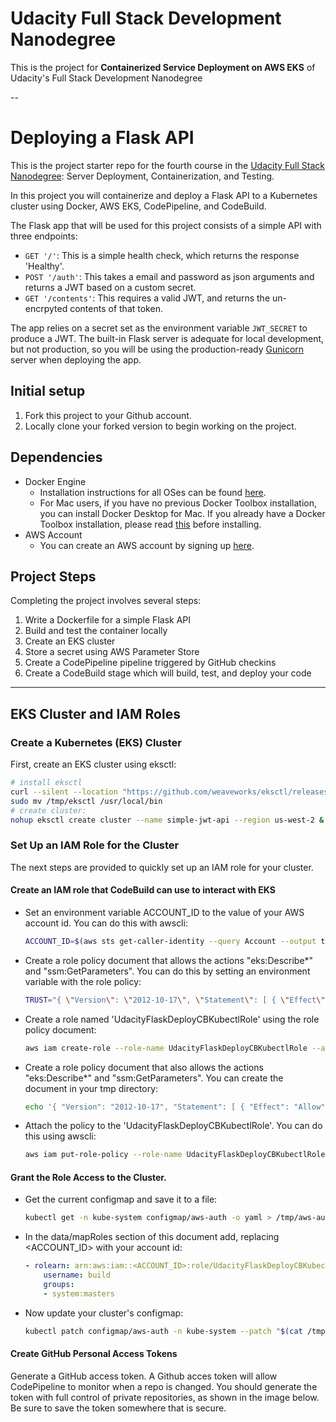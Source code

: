 # Udacity Full Stack Development Nanodegree

This is the project for **Containerized Service Deployment on AWS EKS** of Udacity's  Full Stack Development Nanodegree

-- 

# Deploying a Flask API

This is the project starter repo for the fourth course in the [Udacity Full Stack Nanodegree](https://www.udacity.com/course/full-stack-web-developer-nanodegree--nd004): Server Deployment, Containerization, and Testing.

In this project you will containerize and deploy a Flask API to a Kubernetes cluster using Docker, AWS EKS, CodePipeline, and CodeBuild.

The Flask app that will be used for this project consists of a simple API with three endpoints:

- `GET '/'`: This is a simple health check, which returns the response 'Healthy'. 
- `POST '/auth'`: This takes a email and password as json arguments and returns a JWT based on a custom secret.
- `GET '/contents'`: This requires a valid JWT, and returns the un-encrpyted contents of that token. 

The app relies on a secret set as the environment variable `JWT_SECRET` to produce a JWT. The built-in Flask server is adequate for local development, but not production, so you will be using the production-ready [Gunicorn](https://gunicorn.org/) server when deploying the app.

## Initial setup
1. Fork this project to your Github account.
2. Locally clone your forked version to begin working on the project.

## Dependencies

- Docker Engine
    - Installation instructions for all OSes can be found [here](https://docs.docker.com/install/).
    - For Mac users, if you have no previous Docker Toolbox installation, you can install Docker Desktop for Mac. If you already have a Docker Toolbox installation, please read [this](https://docs.docker.com/docker-for-mac/docker-toolbox/) before installing.
 - AWS Account
     - You can create an AWS account by signing up [here](https://aws.amazon.com/#).
     
## Project Steps

Completing the project involves several steps:

1. Write a Dockerfile for a simple Flask API
2. Build and test the container locally
3. Create an EKS cluster
4. Store a secret using AWS Parameter Store
5. Create a CodePipeline pipeline triggered by GitHub checkins
6. Create a CodeBuild stage which will build, test, and deploy your code

---

## EKS Cluster and IAM Roles

### Create a Kubernetes (EKS) Cluster

First, create an EKS cluster using eksctl:
```bash
# install eksctl
curl --silent --location "https://github.com/weaveworks/eksctl/releases/download/latest_release/eksctl_$(uname -s)_amd64.tar.gz" | tar xz -C /tmp
sudo mv /tmp/eksctl /usr/local/bin
# create cluster:
nohup eksctl create cluster --name simple-jwt-api --region us-west-2 & > eks-create-cluster.log
```

### Set Up an IAM Role for the Cluster

The next steps are provided to quickly set up an IAM role for your cluster.

#### Create an IAM role that CodeBuild can use to interact with EKS

* Set an environment variable ACCOUNT_ID to the value of your AWS account id. You can do this with awscli:

    ```bash
    ACCOUNT_ID=$(aws sts get-caller-identity --query Account --output text)
    ```

* Create a role policy document that allows the actions "eks:Describe*" and "ssm:GetParameters". You can do this by setting an environment variable with the role policy:

    ```bash
    TRUST="{ \"Version\": \"2012-10-17\", \"Statement\": [ { \"Effect\": \"Allow\", \"Principal\": { \"AWS\": \"arn:aws:iam::${ACCOUNT_ID}:root\" }, \"Action\": \"sts:AssumeRole\" } ] }"
    ```

* Create a role named 'UdacityFlaskDeployCBKubectlRole' using the role policy document:

    ```bash
    aws iam create-role --role-name UdacityFlaskDeployCBKubectlRole --assume-role-policy-document "$TRUST" --output text --query 'Role.Arn'
    ```

* Create a role policy document that also allows the actions "eks:Describe*" and "ssm:GetParameters". You can create the document in your tmp directory:

    ```bash
    echo '{ "Version": "2012-10-17", "Statement": [ { "Effect": "Allow", "Action": [ "eks:Describe*", "ssm:GetParameters" ], "Resource": "*" } ] }' > /tmp/iam-role-policy 
    ```

* Attach the policy to the 'UdacityFlaskDeployCBKubectlRole'. You can do this using awscli:

    ```bash
    aws iam put-role-policy --role-name UdacityFlaskDeployCBKubectlRole --policy-name eks-describe --policy-document file:///tmp/iam-role-policy
    ```

#### Grant the Role Access to the Cluster.

* Get the current configmap and save it to a file:

    ```bash
    kubectl get -n kube-system configmap/aws-auth -o yaml > /tmp/aws-auth-patch.yml
    ```

* In the data/mapRoles section of this document add, replacing <ACCOUNT_ID> with your account id:

    ```yaml
    - rolearn: arn:aws:iam::<ACCOUNT_ID>:role/UdacityFlaskDeployCBKubectlRole
        username: build
        groups:
        - system:masters
    ```

* Now update your cluster's configmap:

    ```bash
    kubectl patch configmap/aws-auth -n kube-system --patch "$(cat /tmp/aws-auth-patch.yml)"
    ```

#### Create GitHub Personal Access Tokens

Generate a GitHub access token. A Github acces token will allow CodePipeline to monitor when a repo is changed. You should generate the token with full control of private repositories, as shown in the image below. Be sure to save the token somewhere that is secure.